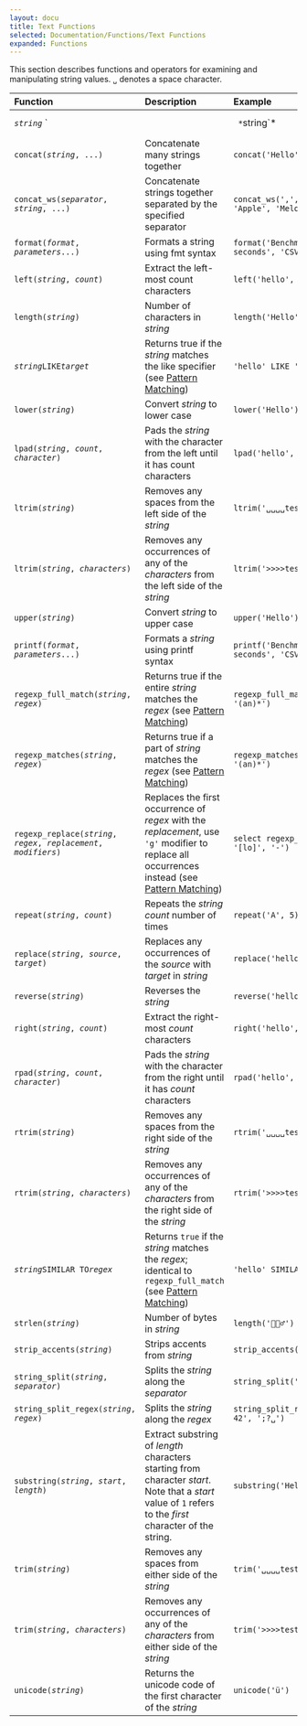 ```yaml
---
layout: docu
title: Text Functions
selected: Documentation/Functions/Text Functions
expanded: Functions
---
```

This section describes functions and operators for examining and manipulating string values. `␣` denotes a space character.

| Function | Description | Example | Result |
|:---|:---|:---|:---|
| *`string`* `||` *`string`* | String concatenation | `'Duck' || 'DB'` | `DuckDB` |
| `concat(`*`string`*`, ...)` | Concatenate many strings together | `concat('Hello', ' ', 'World')` | `Hello World` |
| `concat_ws(`*`separator`*`, `*`string`*`, ...)` | Concatenate strings together separated by the specified separator | `concat_ws(',', 'Banana', 'Apple', 'Melon')` | `Banana,Apple,Melon` |
| `format(`*`format`*`, `*`parameters`*`...)` | Formats a string using fmt syntax | `format('Benchmark "{}" took {} seconds', 'CSV', 42)` | `Benchmark "CSV" took 42 seconds` |
| `left(`*`string`*`, `*`count`*`)`| Extract the left-most count characters | `left('hello', 2)` | `he` |
| `length(`*`string`*`)` | Number of characters in *string* | `length('Hello')` | `5` |
| *`string`*` LIKE `*`target`* | Returns true if the *string* matches the like specifier (see [Pattern Matching](/docs/sql/functions/patternmatching)) | `'hello' LIKE '%lo'` | `true` |
| `lower(`*`string`*`)` | Convert *string* to lower case | `lower('Hello')` | `hello` |
| `lpad(`*`string`*`, `*`count`*`, `*`character`*`)`| Pads the *string*  with the character from the left until it has count characters | `lpad('hello', 10, '>')` | `>>>>>hello` |
| `ltrim(`*`string`*`)`| Removes any spaces from the left side of the *string* | `ltrim('␣␣␣␣test␣␣')` | `test␣␣` |
| `ltrim(`*`string`*`, `*`characters`*`)`| Removes any occurrences of any of the *characters* from the left side of the *string* | `ltrim('>>>>test<<', '><')` | `test<<` |
| `upper(`*`string`*`)`| Convert *string* to upper case | `upper('Hello')` | `HELLO` |
| `printf(`*`format`*`, `*`parameters`*`...)` | Formats a *string* using printf syntax | `printf('Benchmark "%s" took %d seconds', 'CSV', 42)` | `Benchmark "CSV" took 42 seconds`     |
| `regexp_full_match(`*`string`*`, `*`regex`*`)`| Returns true if the entire *string* matches the *regex* (see [Pattern Matching](/docs/sql/functions/patternmatching)) | `regexp_full_match('anabanana', '(an)*')` | `false` |
| `regexp_matches(`*`string`*`, `*`regex`*`)`| Returns true if a part of *string* matches the *regex* (see [Pattern Matching](/docs/sql/functions/patternmatching)) | `regexp_matches('anabanana', '(an)*')` | `true` |
| `regexp_replace(`*`string`*`, `*`regex`*`, `*`replacement`*`, `*`modifiers`*`)`| Replaces the first occurrence of *regex* with the *replacement*, use `'g'` modifier to replace all occurrences instead (see [Pattern Matching](/docs/sql/functions/patternmatching)) | `select regexp_replace('hello', '[lo]', '-')` | `he-lo` |
| `repeat(`*`string`*`, `*`count`*`)`| Repeats the *string* *count* number of times | `repeat('A', 5)` | `AAAAA` |
| `replace(`*`string`*`, `*`source`*`, `*`target`*`)`| Replaces any occurrences of the *source* with *target* in *string* | `replace('hello', 'l', '-')` | `he--o` |
| `reverse(`*`string`*`)`| Reverses the *string* | `reverse('hello')` | `olleh` |
| `right(`*`string`*`, `*`count`*`)`| Extract the right-most *count* characters | `right('hello', 3)` | `llo` |
| `rpad(`*`string`*`, `*`count`*`, `*`character`*`)`| Pads the *string* with the character from the right until it has *count* characters | `rpad('hello', 10, '<')` | `hello<<<<<` |
| `rtrim(`*`string`*`)`| Removes any spaces from the right side of the *string* | `rtrim('␣␣␣␣test␣␣')` | `␣␣␣␣test` |
| `rtrim(`*`string`*`, `*`characters`*`)`| Removes any occurrences of any of the *characters* from the right side of the *string* | `rtrim('>>>>test<<', '><')` | `>>>>test` |
| *`string`*` SIMILAR TO `*`regex`* | Returns `true` if the *string* matches the *regex*; identical to `regexp_full_match` (see [Pattern Matching](/docs/sql/functions/patternmatching)) | `'hello' SIMILAR TO 'l+'` | `false` |
| `strlen(`*`string`*`)` | Number of bytes in *string* | `length('🤦🏼‍♂️')` | `1` |
| `strip_accents(`*`string`*`)`| Strips accents from *string* | `strip_accents('mühleisen')` | `muhleisen` |
| `string_split(`*`string`*`, `*`separator`*`)` | Splits the *string* along the *separator* | `string_split('hello␣world', '␣')` | `['hello', 'world']` |
| `string_split_regex(`*`string`*`, `*`regex`*`)` | Splits the *string* along the *regex* | `string_split_regex('hello␣world; 42', ';?␣')` | `['hello', 'world', '42']` |
| `substring(`*`string`*`, `*`start`*`, `*`length`*`)` | Extract substring of *length* characters starting from character *start*. Note that a *start* value of `1` refers to the *first* character of the string. | `substring('Hello', 2, 2)` | `el` |
| `trim(`*`string`*`)`| Removes any spaces from either side of the *string* | `trim('␣␣␣␣test␣␣')` | `test` |
| `trim(`*`string`*`, `*`characters`*`)`| Removes any occurrences of any of the *characters* from either side of the *string* | `trim('>>>>test<<', '><')` | `test` |
| `unicode(`*`string`*`)`| Returns the unicode code of the first character of the *string* | `unicode('ü')` | `252` |
